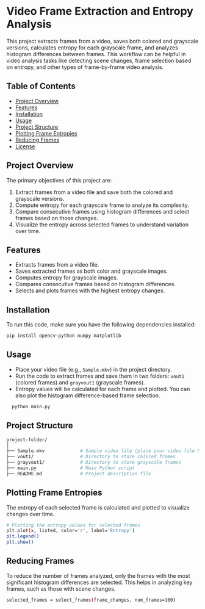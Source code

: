 # Video Frame Extraction and Entropy Analysis

This project extracts frames from a video, saves both colored and grayscale versions, calculates entropy for each grayscale frame, and analyzes histogram differences between frames. This workflow can be helpful in video analysis tasks like detecting scene changes, frame selection based on entropy, and other types of frame-by-frame video analysis.

## Table of Contents
- [Project Overview](#project-overview)
- [Features](#features)
- [Installation](#installation)
- [Usage](#usage)
- [Project Structure](#project-structure)
- [Plotting Frame Entropies](#plotting-frame-entropies)
- [Reducing Frames](#reducing-frames)
- [License](#license)

## Project Overview

The primary objectives of this project are:
1. Extract frames from a video file and save both the colored and grayscale versions.
2. Compute entropy for each grayscale frame to analyze its complexity.
3. Compare consecutive frames using histogram differences and select frames based on those changes.
4. Visualize the entropy across selected frames to understand variation over time.

## Features
- Extracts frames from a video file.
- Saves extracted frames as both color and grayscale images.
- Computes entropy for grayscale images.
- Compares consecutive frames based on histogram differences.
- Selects and plots frames with the highest entropy changes.

## Installation
To run this code, make sure you have the following dependencies installed:

```bash
pip install opencv-python numpy matplotlib
```

## Usage
- Place your video file (e.g., `Sample.mkv`) in the project directory.
- Run the code to extract frames and save them in two folders: `vout1` (colored frames) and `grayvout1` (grayscale frames).
- Entropy values will be calculated for each frame and plotted. You can also plot the histogram difference-based frame selection.
``` bash
  python main.py
```
## Project Structure
``` bash
project-folder/
│
├── Sample.mkv             # Sample video file (place your video file here)
├── vout1/                 # Directory to store colored frames
├── grayvout1/             # Directory to store grayscale frames
├── main.py                # Main Python script
├── README.md              # Project description file
```

## Plotting Frame Entropies
The entropy of each selected frame is calculated and plotted to visualize changes over time.
``` bash
# Plotting the entropy values for selected frames
plt.plot(x, listed, color='r', label='Entropy')
plt.legend()
plt.show()
```
## Reducing Frames
To reduce the number of frames analyzed, only the frames with the most significant histogram differences are selected. This helps in analyzing key frames, such as those with scene changes.

``` bash
selected_frames = select_frames(frame_changes, num_frames=100)
```
